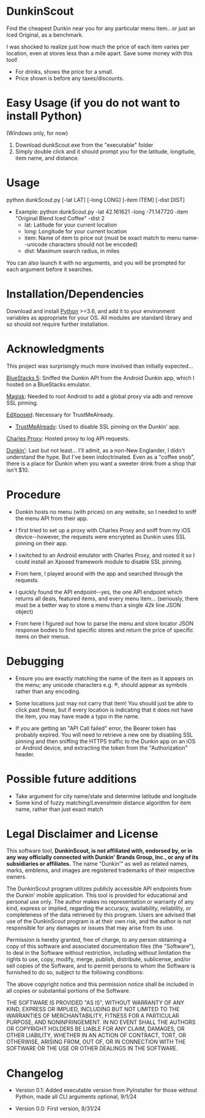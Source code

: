 # DunkinScout
Find the cheapest Dunkin near you for any particular menu item.. or 
just an Iced Original, as a benchmark.

I was shocked to realize just how much the price of each item varies per location,
even at stores less than a mile apart. Save some money with this tool!

- For drinks, shows the price for a small.
- Price shown is before any taxes/discounts.

# Easy Usage (if you do not want to install Python)
(Windows only, for now)
1. Download dunkScout.exe from the "executable" folder
2. Simply double click and it should prompt you for the latitude, longitude,
item name, and distance.

# Usage
python dunkScout.py [-lat LAT] [-long LONG] [-item ITEM] [-dist DIST]
  * Example: python dunkScout.py -lat 42.161621 -long -71.147720 -item "Original Blend Iced Coffee" -dist 2
    - lat: Latitude for your current location
    - long: Longitude for your current location
    - item: Name of item to price out (must be exact match to menu name--unicode characters should not be encoded)
    - dist: Maximum search radius, in miles
  
You can also launch it with no arguments, and you will be prompted for each argument before it searches.

# Installation/Dependencies
Download and install [Python](https://www.python.org/downloads/) >=3.6, and add it
to your environment variables as appropriate for your OS. All modules are
standard library and so should not require further installation.


# Acknowledgments
This project was surprisingly much more involved than initially expected...

[BlueStacks 5](https://www.bluestacks.com/): Sniffed the Dunkin API from the Android Dunkin app, which I hosted on a BlueStacks emulator.

[Magisk](https://github.com/topjohnwu/Magisk): Needed to root Android to add a global proxy via adb and remove SSL pinning.

[EdXposed](https://github.com/ElderDrivers/EdXposed): Necessary for TrustMeAlready.

* [TrustMeAlready](https://github.com/ViRb3/TrustMeAlready): Used to disable SSL pinning on the Dunkin' app.

[Charles Proxy](https://www.charlesproxy.com/): Hosted proxy to log API requests.

[Dunkin'](https://www.dunkindonuts.com/en): Last but not least... I'll admit, as a non-New Englander, I didn't understand
the hype. But I've been indoctrinated. Even as a "coffee snob", there is a place for Dunkin when you want a sweeter drink from
a shop that isn't $10.

# Procedure
- Dunkin hosts no menu (with prices) on any website, so I needed to sniff the menu API from their app.

- I first tried to set up a proxy with Charles Proxy and sniff from my iOS device--however, the requests were encrypted as Dunkin
uses SSL pinning on their app. 

- I switched to an Android emulator with Charles Proxy, and rooted it so I could install an Xposed framework module to disable SSL pinning. 

- From here, I played around with the app and searched through the requests.

- I quickly found the API endpoint--yes, the one API endpoint which returns all deals, featured items, and every menu item...
(seriously, there must be a better way to store a menu than a single 42k line JSON object)

- From here I figured out how to parse the menu and store locator JSON response bodies to find specific stores and return the price
of specific items on their menus.

# Debugging
- Ensure you are exactly matching the name of the item as it appears on the menu; any unicode characters e.g. ®, should
appear as symbols rather than any encoding.

- Some locations just may not carry that item! You should just be able to click past these, but if every location is indicating
that it does not have the item, you may have made a typo in the name.

- If you are getting an "API Call failed" error, the Bearer token has probably expired. You will need to retrieve a new one by
disabling SSL pinning and then sniffing the HTTPS traffic to the Dunkin app on an iOS or Android device, and extracting the
token from the "Authorization" header.



# Possible future additions 
* Take argument for city name/state and determine latitude and longitude
* Some kind of fuzzy matching/Levenshtein distance algorithm for item name,
rather than just exact match

# Legal Disclaimer and License
This software tool, **DunkinScout, is not affiliated with, endorsed by, or in any way officially connected with Dunkin' Brands Group, Inc., or any of its subsidiaries or affiliates.** The name "Dunkin'" as well as related names, marks, emblems, and images are registered trademarks of their respective owners.

The DunkinScout program utilizes publicly accessible API endpoints from the Dunkin' mobile application. This tool is provided for educational and personal use only. The author makes no representation or warranty of any kind, express or implied, regarding the accuracy, availability, reliability, or completeness of the data retrieved by this program. Users are advised that use of the DunkinScout program is at their own risk, and the author is not responsible for any damages or issues that may arise from its use.

Permission is hereby granted, free of charge, to any person obtaining a copy of this software and associated documentation files (the "Software"), to deal in the Software without restriction, including without limitation the rights to use, copy, modify, merge, publish, distribute, sublicense, and/or sell copies of the Software, and to permit persons to whom the Software is furnished to do so, subject to the following conditions:

The above copyright notice and this permission notice shall be included in all copies or substantial portions of the Software.

THE SOFTWARE IS PROVIDED "AS IS", WITHOUT WARRANTY OF ANY KIND, EXPRESS OR IMPLIED, INCLUDING BUT NOT LIMITED TO THE WARRANTIES OF MERCHANTABILITY, FITNESS FOR A PARTICULAR PURPOSE, AND NONINFRINGEMENT. IN NO EVENT SHALL THE AUTHORS OR COPYRIGHT HOLDERS BE LIABLE FOR ANY CLAIM, DAMAGES, OR OTHER LIABILITY, WHETHER IN AN ACTION OF CONTRACT, TORT, OR OTHERWISE, ARISING FROM, OUT OF, OR IN CONNECTION WITH THE SOFTWARE OR THE USE OR OTHER DEALINGS IN THE SOFTWARE.

# Changelog

- Version 0.1: Added executable version from PyInstaller for those
without Python, made all CLI arguments optional, 9/1/24

- Version 0.0: First version, 8/31/24